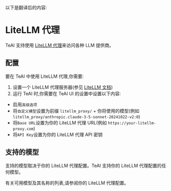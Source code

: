 以下是翻译后的内容:

# LiteLLM 代理

TeAI 支持使用 [LiteLLM 代理](https://docs.litellm.ai/docs/proxy/quick_start)来访问各种 LLM 提供商。

## 配置

要在 TeAI 中使用 LiteLLM 代理,你需要:

1. 设置一个 LiteLLM 代理服务器(参见 [LiteLLM 文档](https://docs.litellm.ai/docs/proxy/quick_start))
2. 运行 TeAI 时,你需要在 TeAI UI 的设置中设置以下内容:
  * 启用`高级选项`
  * 将`自定义模型`设置为前缀 `litellm_proxy/` + 你将使用的模型(例如 `litellm_proxy/anthropic.claude-3-5-sonnet-20241022-v2:0`)
  * 将`Base URL`设置为你的 LiteLLM 代理 URL(例如 `https://your-litellm-proxy.com`)
  * 将`API Key`设置为你的 LiteLLM 代理 API 密钥

## 支持的模型

支持的模型取决于你的 LiteLLM 代理配置。TeAI 支持你的 LiteLLM 代理配置的任何模型。

有关可用模型及其名称的列表,请参阅你的 LiteLLM 代理配置。
